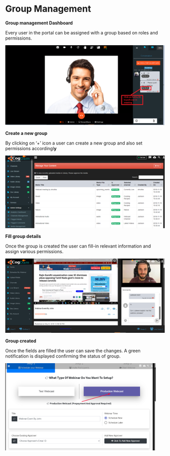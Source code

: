 # Group Management

**Group management Dashboard**

Every user in the portal can be assigned with a group based on roles and permissions.

![](../../.gitbook/assets/image%20%28169%29.png)

**Create a new group**

By clicking on ‘+’ icon a user can create a new group and also set permissions accordingl**y**

![](../../.gitbook/assets/image%20%28269%29.png)

**Fill group details**

Once the group is created the user can fill-in relevant information and assign various permissions.

![](../../.gitbook/assets/image%20%2824%29.png)

**Group created**

Once the fields are filled the user can save the changes. A green notification is displayed confirming the status of group.

![](../../.gitbook/assets/image%20%28278%29.png)

